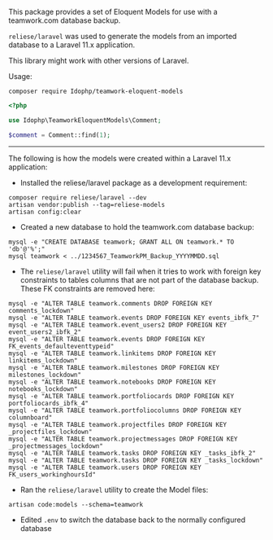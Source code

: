 This package provides a set of Eloquent Models for use with a teamwork.com database backup.

`reliese/laravel` was used to generate the models from an imported database to a Laravel 11.x application.

This library might work with other versions of Laravel.

Usage:
```shell
composer require Idophp/teamwork-eloquent-models
```

```php
<?php

use Idophp\TeamworkEloquentModels\Comment;

$comment = Comment::find(1);
```

---

The following is how the models were created within a Laravel 11.x application:

* Installed the reliese/laravel package as a development requirement:
```shell
composer require reliese/laravel --dev
artisan vendor:publish --tag=reliese-models
artisan config:clear
```


* Created a new database to hold the teamwork.com database backup:
```shell
mysql -e "CREATE DATABASE teamwork; GRANT ALL ON teamwork.* TO 'db'@'%';"
mysql teamwork < ../1234567_TeamworkPM_Backup_YYYYMMDD.sql
```

* The `reliese/laravel` utility will fail when it tries to work with foreign key constraints to tables columns that are not part of the database backup. These FK constraints are removed here:
```shell
mysql -e "ALTER TABLE teamwork.comments DROP FOREIGN KEY comments_lockdown"
mysql -e "ALTER TABLE teamwork.events DROP FOREIGN KEY events_ibfk_7"
mysql -e "ALTER TABLE teamwork.event_users2 DROP FOREIGN KEY event_users2_ibfk_2"
mysql -e "ALTER TABLE teamwork.events DROP FOREIGN KEY FK_events_defaulteventtypeid"
mysql -e "ALTER TABLE teamwork.linkitems DROP FOREIGN KEY linkitems_lockdown"
mysql -e "ALTER TABLE teamwork.milestones DROP FOREIGN KEY milestones_lockdown"
mysql -e "ALTER TABLE teamwork.notebooks DROP FOREIGN KEY notebooks_lockdown"
mysql -e "ALTER TABLE teamwork.portfoliocards DROP FOREIGN KEY portfoliocards_ibfk_4"
mysql -e "ALTER TABLE teamwork.portfoliocolumns DROP FOREIGN KEY columnboard"
mysql -e "ALTER TABLE teamwork.projectfiles DROP FOREIGN KEY _projectfiles_lockdown"
mysql -e "ALTER TABLE teamwork.projectmessages DROP FOREIGN KEY _projectmessages_lockdown"
mysql -e "ALTER TABLE teamwork.tasks DROP FOREIGN KEY _tasks_ibfk_2"
mysql -e "ALTER TABLE teamwork.tasks DROP FOREIGN KEY _tasks_lockdown"
mysql -e "ALTER TABLE teamwork.users DROP FOREIGN KEY FK_users_workinghoursId"
```

* Ran the `reliese/laravel` utility to create the Model files:
```shell
artisan code:models --schema=teamwork
```

* Edited `.env` to switch the database back to the normally configured database
